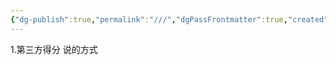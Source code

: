 ```yaml
---
{"dg-publish":true,"permalink":"///","dgPassFrontmatter":true,"created":"2023-09-18T13:51:46.933+08:00","updated":"2023-09-18T13:52:11.385+08:00"}
---
```


1.第三方得分
说的方式